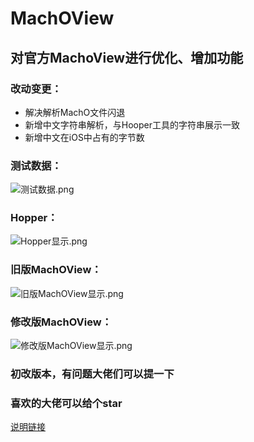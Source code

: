 # MachOView

## 对官方MachoView进行优化、增加功能

### 改动变更：
- 解决解析MachO文件闪退
- 新增中文字符串解析，与Hooper工具的字符串展示一致
- 新增中文在iOS中占有的字节数


### 测试数据：
![测试数据.png](https://upload-images.jianshu.io/upload_images/2094754-6950f9ff8169cd81.png?imageMogr2/auto-orient/strip%7CimageView2/2/w/1240)

### Hopper：
![Hopper显示.png](https://upload-images.jianshu.io/upload_images/2094754-a728be8693194d18.png?imageMogr2/auto-orient/strip%7CimageView2/2/w/1240)

### 旧版MachOView：
![旧版MachOView显示.png](https://upload-images.jianshu.io/upload_images/2094754-39e8a85e1ba4da52.png?imageMogr2/auto-orient/strip%7CimageView2/2/w/1240)

### 修改版MachOView：
![修改版MachOView显示.png](https://upload-images.jianshu.io/upload_images/2094754-1de2d60bf13cd866.png?imageMogr2/auto-orient/strip%7CimageView2/2/w/1240)


### 初改版本，有问题大佬们可以提一下
###  喜欢的大佬可以给个star

[说明链接](https://www.jianshu.com/p/c51a138c932f)


